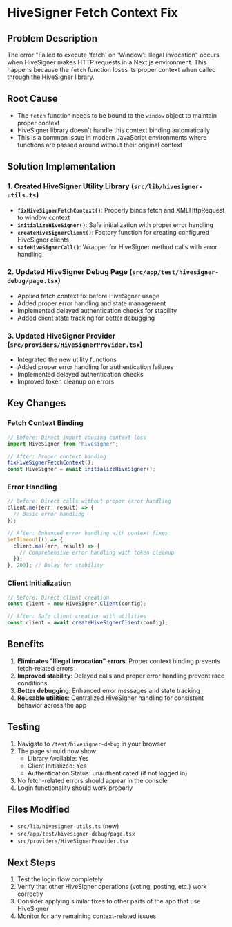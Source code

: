 # HiveSigner Fetch Context Fix

## Problem Description
The error "Failed to execute 'fetch' on 'Window': Illegal invocation" occurs when HiveSigner makes HTTP requests in a Next.js environment. This happens because the `fetch` function loses its proper context when called through the HiveSigner library.

## Root Cause
- The `fetch` function needs to be bound to the `window` object to maintain proper context
- HiveSigner library doesn't handle this context binding automatically
- This is a common issue in modern JavaScript environments where functions are passed around without their original context

## Solution Implementation

### 1. Created HiveSigner Utility Library (`src/lib/hivesigner-utils.ts`)
- **`fixHiveSignerFetchContext()`**: Properly binds fetch and XMLHttpRequest to window context
- **`initializeHiveSigner()`**: Safe initialization with proper error handling
- **`createHiveSignerClient()`**: Factory function for creating configured HiveSigner clients
- **`safeHiveSignerCall()`**: Wrapper for HiveSigner method calls with error handling

### 2. Updated HiveSigner Debug Page (`src/app/test/hivesigner-debug/page.tsx`)
- Applied fetch context fix before HiveSigner usage
- Added proper error handling and state management
- Implemented delayed authentication checks for stability
- Added client state tracking for better debugging

### 3. Updated HiveSigner Provider (`src/providers/HiveSignerProvider.tsx`)
- Integrated the new utility functions
- Added proper error handling for authentication failures
- Implemented delayed authentication checks
- Improved token cleanup on errors

## Key Changes

### Fetch Context Binding
```typescript
// Before: Direct import causing context loss
import HiveSigner from 'hivesigner';

// After: Proper context binding
fixHiveSignerFetchContext();
const HiveSigner = await initializeHiveSigner();
```

### Error Handling
```typescript
// Before: Direct calls without proper error handling
client.me((err, result) => {
  // Basic error handling
});

// After: Enhanced error handling with context fixes
setTimeout(() => {
  client.me((err, result) => {
    // Comprehensive error handling with token cleanup
  });
}, 200); // Delay for stability
```

### Client Initialization
```typescript
// Before: Direct client creation
const client = new HiveSigner.Client(config);

// After: Safe client creation with utilities
const client = await createHiveSignerClient(config);
```

## Benefits
1. **Eliminates "Illegal invocation" errors**: Proper context binding prevents fetch-related errors
2. **Improved stability**: Delayed calls and proper error handling prevent race conditions
3. **Better debugging**: Enhanced error messages and state tracking
4. **Reusable utilities**: Centralized HiveSigner handling for consistent behavior across the app

## Testing
1. Navigate to `/test/hivesigner-debug` in your browser
2. The page should now show:
   - Library Available: Yes
   - Client Initialized: Yes
   - Authentication Status: unauthenticated (if not logged in)
3. No fetch-related errors should appear in the console
4. Login functionality should work properly

## Files Modified
- `src/lib/hivesigner-utils.ts` (new)
- `src/app/test/hivesigner-debug/page.tsx`
- `src/providers/HiveSignerProvider.tsx`

## Next Steps
1. Test the login flow completely
2. Verify that other HiveSigner operations (voting, posting, etc.) work correctly
3. Consider applying similar fixes to other parts of the app that use HiveSigner
4. Monitor for any remaining context-related issues